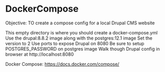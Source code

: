 # DockerCompose

Objective: TO create a compose config for a local Drupal CMS website

This empty directory is where you should create a docker-compose.yml
Use the drupal:8.8.2 image along with the postgres:12.1 image
Set the version to 2
Use ports to expose Drupal on 8080
Be sure to setup POSTGRES_PASSWORD on postgres image
Walk though Drupal config in browser at http://localhost:8080

Docker Compose: https://docs.docker.com/compose/
